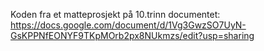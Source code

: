 Koden fra et matteprosjekt på 10.trinn
documentet: https://docs.google.com/document/d/1Vg3GwzSO7UyN-GsKPPNfEONYF9TKpMOrb2px8NUkmzs/edit?usp=sharing
